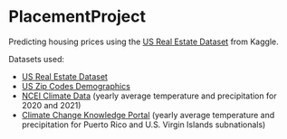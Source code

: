 # PlacementProject

Predicting housing prices using the [US Real Estate Dataset](https://www.kaggle.com/datasets/ahmedshahriarsakib/usa-real-estate-dataset) from Kaggle.

Datasets used:
* [US Real Estate Dataset](https://www.kaggle.com/datasets/ahmedshahriarsakib/usa-real-estate-dataset)
* [US Zip Codes Demographics](https://www.kaggle.com/datasets/erdi28/zip-codes-demographics)
* [NCEI Climate Data](https://www.ncei.noaa.gov/access/monitoring/climate-at-a-glance/county/mapping/110/tavg/202505/12/value) (yearly average temperature and precipitation for 2020 and 2021)
* [Climate Change Knowledge Portal](https://climateknowledgeportal.worldbank.org/download-data) (yearly average temperature and precipitation for Puerto Rico and U.S. Virgin Islands subnationals)